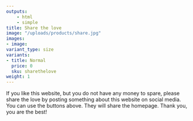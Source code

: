 ```yaml
---
outputs:
    - html
    - simple
title: Share the love
image: "/uploads/products/share.jpg"
images:
- image: 
variant_type: size
variants:
- title: Normal
  price: 0
  sku: sharethelove
weight: 1
---
```


If you like this website, but you do not have any money to spare, please share the love by posting something about this website on social media. You can use the buttons above. They will share the homepage. Thank you, you are the best!
